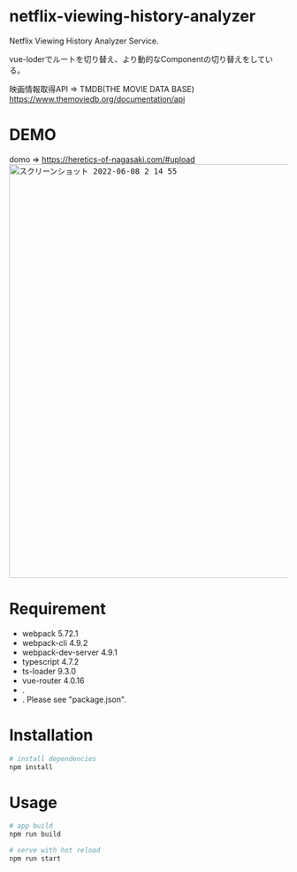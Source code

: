 # netflix-viewing-history-analyzer
Netflix Viewing History Analyzer Service.

vue-loderでルートを切り替え、より動的なComponentの切り替えをしている。

映画情報取得API => TMDB(THE MOVIE DATA BASE) https://www.themoviedb.org/documentation/api

# DEMO
domo => https://heretics-of-nagasaki.com/#upload
<kbd><img width="747" alt="スクリーンショット 2022-06-08 2 14 55" src=""></kbd>
 
# Requirement
 
* webpack 5.72.1
* webpack-cli 4.9.2
* webpack-dev-server 4.9.1
* typescript 4.7.2
* ts-loader 9.3.0
* vue-router 4.0.16
* .
* .
Please see "package.json".

# Installation
```bash
# install dependencies
npm install
```
 
# Usage
 
```bash
# app build
npm run build

# serve with hot reload
npm run start
```

